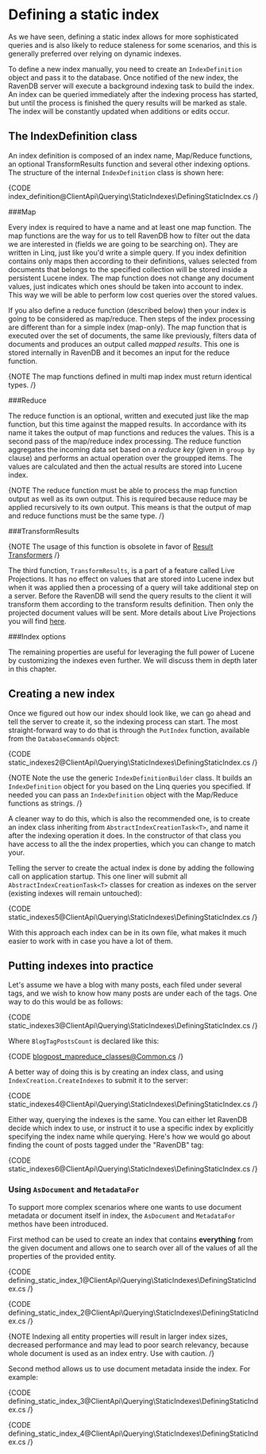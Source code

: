 ﻿# Defining a static index

As we have seen, defining a static index allows for more sophisticated queries and is also likely to reduce staleness for some scenarios, and this is generally preferred over relying on dynamic indexes.

To define a new index manually, you need to create an `IndexDefinition` object and pass it to the database. Once notified of the new index, the RavenDB server will execute a background indexing task to build the index. An index can be queried immediately after the indexing process has started, but until the process is finished the query results will be marked as stale. The index will be constantly updated when additions or edits occur.

## The IndexDefinition class

An index definition is composed of an index name, Map/Reduce functions, an optional TransformResults function and several other indexing options. The structure of the internal `IndexDefinition` class is shown here:

{CODE index_definition@ClientApi\Querying\StaticIndexes\DefiningStaticIndex.cs /}

###Map

Every index is required to have a name and at least one map function. The map functions are the way for us to tell RavenDB how to filter out the data we are interested in (fields we are going to be searching on). 
They are written in Linq, just like you'd write a simple query. If you index definition contains only maps then according to their definitions, values selected from documents that belongs to the specified collection 
will be stored inside a persistent Lucene index. The map function does not change any document values, just indicates which ones should be taken into account to index. This way we will be able to
perform low cost queries over the stored values. 

If you also define a reduce function (described below) then your index is going to be considered as map/reduce. Then steps of the index processing are different than for a simple index (map-only).
The map function that is executed over the set of documents, the same like previously, filters data of documents and produces an output called *mapped results*. This one is stored internally in RavenDB 
and it becomes an input for the reduce function. 

{NOTE The map functions defined in multi map index must return identical types. /}

###Reduce

The reduce function is an optional, written and executed just like the map function, but this time against the mapped results. In accordance with its name it takes the output of map functions
and reduces the values. This is a second pass of the map/reduce index processing. The reduce function aggregates the incoming data set based on a *reduce key* (given in `group by` clause)
and performs an actual operation over the groupped items. The values are calculated and then the actual results are stored into Lucene index. 

{NOTE The reduce function must be able to process the map function output as well as its own output. This is required because reduce may be applied recursively to its own output. This means is that the output of map and reduce functions must be the same type. /}

###TransformResults

{NOTE The usage of this function is obsolete in favor of [Result Transformers](../results-transformation/result-transformers) /}

The third function, `TransformResults`, is a part of a feature called Live Projections. It has no effect on values that are stored into Lucene index but when it was applied then a processing of a query will take additional step on a server. 
Before the RavenDB will send the query results to the client it will transform them according to the transform results definition. Then only the projected document values will be sent. More details about Live Projections you will find [here](live-projections).

###Index options

The remaining properties are useful for leveraging the full power of Lucene by customizing the indexes even further. We will discuss them in depth later in this chapter.

## Creating a new index

Once we figured out how our index should look like, we can go ahead and tell the server to create it, so the indexing process can start. The most straight-forward way to do that is through the `PutIndex` function, available from the `DatabaseCommands` object:

{CODE static_indexes2@ClientApi\Querying\StaticIndexes\DefiningStaticIndex.cs /}

{NOTE Note the use the generic `IndexDefinitionBuilder` class. It builds an `IndexDefinition` object for you based on the Linq queries you specified. If needed you can pass an `IndexDefinition` object with the Map/Reduce functions as strings. /}

A cleaner way to do this, which is also the recommended one, is to create an index class inheriting  from `AbstractIndexCreationTask<T>`, and name it after the indexing operation it does. In the constructor of that class you have access to all the the index properties, which you can change to match your.

Telling the server to create the actual index is done by adding the following call on application startup. This one liner will submit all `AbstractIndexCreationTask<T>` classes for creation as indexes on the server (existing indexes will remain untouched):

{CODE static_indexes5@ClientApi\Querying\StaticIndexes\DefiningStaticIndex.cs /}

With this approach each index can be in its own file, what makes it much easier to work with in case you have a lot of them.

## Putting indexes into practice

Let's assume we have a blog with many posts, each filed under several tags, and we wish to know how many posts are under each of the tags. One way to do this would be as follows:

{CODE static_indexes3@ClientApi\Querying\StaticIndexes\DefiningStaticIndex.cs /}

Where `BlogTagPostsCount` is declared like this:

{CODE blogpost_mapreduce_classes@Common.cs /}

A better way of doing this is by creating an index class, and using `IndexCreation.CreateIndexes` to submit it to the server:

{CODE static_indexes4@ClientApi\Querying\StaticIndexes\DefiningStaticIndex.cs /}

Either way, querying the indexes is the same. You can either let RavenDB decide which index to use, or instruct it to use a specific index by explicitly specifying the index name while querying. Here's how we would go about finding the count of posts tagged under the "RavenDB" tag:

{CODE static_indexes6@ClientApi\Querying\StaticIndexes\DefiningStaticIndex.cs /}

### Using `AsDocument` and `MetadataFor`

To support more complex scenarios where one wants to use document metadata or document itself in index, the `AsDocument` and `MetadataFor` methos have been introduced.

First method can be used to create an index that contains **everything** from the given document and allows one to search over all of the values of all the properties of the provided entity.

{CODE defining_static_index_1@ClientApi\Querying\StaticIndexes\DefiningStaticIndex.cs /}

{CODE defining_static_index_2@ClientApi\Querying\StaticIndexes\DefiningStaticIndex.cs /}

{NOTE Indexing all entity properties will result in larger index sizes, decreased performance and may lead to poor search relevancy, because whole document is used as an index entry. Use with caution.  /}

Second method allows us to use document metadata inside the index. For example:   

{CODE defining_static_index_3@ClientApi\Querying\StaticIndexes\DefiningStaticIndex.cs /}

{CODE defining_static_index_4@ClientApi\Querying\StaticIndexes\DefiningStaticIndex.cs /}